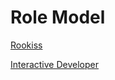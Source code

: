 # Role Model

[Rookiss](https://www.inflearn.com/users/@rookiss)

[Interactive Developer](https://www.youtube.com/c/cmiscm)

